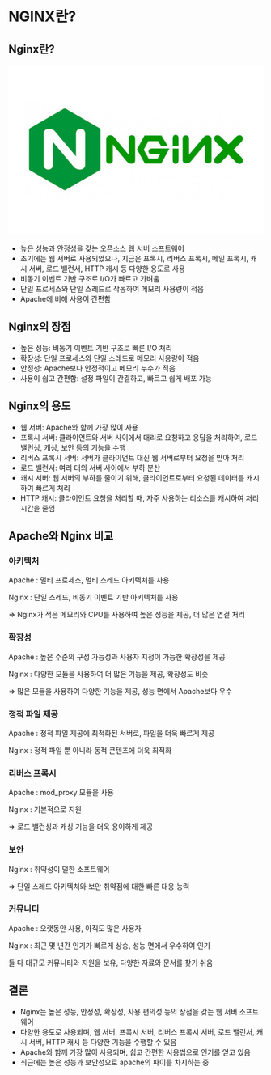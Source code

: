 # NGINX란?

## **Nginx란?**

![nginx.jpeg](./img/nginx.jpeg)

- 높은 성능과 안정성을 갖는 오픈소스 웹 서버 소프트웨어
- 초기에는 웹 서버로 사용되었으나, 지금은 프록시, 리버스 프록시, 메일 프록시, 캐시 서버, 로드 밸런서, HTTP 캐시 등 다양한 용도로 사용
- 비동기 이벤트 기반 구조로 I/O가 빠르고 가벼움
- 단일 프로세스와 단일 스레드로 작동하여 메모리 사용량이 적음
- Apache에 비해 사용이 간편함

## **Nginx의 장점**

- 높은 성능: 비동기 이벤트 기반 구조로 빠른 I/O 처리
- 확장성: 단일 프로세스와 단일 스레드로 메모리 사용량이 적음
- 안정성: Apache보다 안정적이고 메모리 누수가 적음
- 사용이 쉽고 간편함: 설정 파일이 간결하고, 빠르고 쉽게 배포 가능

## **Nginx의 용도**

- 웹 서버: Apache와 함께 가장 많이 사용
- 프록시 서버: 클라이언트와 서버 사이에서 대리로 요청하고 응답을 처리하여, 로드 밸런싱, 캐싱, 보안 등의 기능을 수행
- 리버스 프록시 서버: 서버가 클라이언트 대신 웹 서버로부터 요청을 받아 처리
- 로드 밸런서: 여러 대의 서버 사이에서 부하 분산
- 캐시 서버: 웹 서버의 부하를 줄이기 위해, 클라이언트로부터 요청된 데이터를 캐시하여 빠르게 처리
- HTTP 캐시: 클라이언트 요청을 처리할 때, 자주 사용하는 리소스를 캐시하여 처리 시간을 줄임

## **Apache와 Nginx 비교**

### 아키텍처

Apache : 멀티 프로세스, 멀티 스레드 아키텍처를 사용 

Nginx : 단일 스레드, 비동기 이벤트 기반 아키텍처를 사용

⇒ Nginx가 적은 메모리와 CPU를 사용하여 높은 성능을 제공, 더 많은 연결 처리

### 확장성

Apache : 높은 수준의 구성 가능성과 사용자 지정이 가능한 확장성을 제공

Nginx : 다양한 모듈을 사용하여 더 많은 기능을 제공, 확장성도 비슷

⇒ 많은 모듈을 사용하여 다양한 기능을 제공, 성능 면에서 Apache보다 우수

### 정적 파일 제공

Apache : 정적 파일 제공에 최적화된 서버로, 파일을 더욱 빠르게 제공

Nginx : 정적 파일 뿐 아니라 동적 콘텐츠에 더욱 최적화

### 리버스 프록시

Apache : mod_proxy 모듈을 사용

Nginx : 기본적으로 지원

⇒ 로드 밸런싱과 캐싱 기능을 더욱 용이하게 제공

### 보안

Nginx : 취약성이 덜한 소프트웨어

⇒ 단일 스레드 아키텍처와 보안 취약점에 대한 빠른 대응 능력

### 커뮤니티

Apache : 오랫동안 사용, 아직도 많은 사용자

Nginx : 최근 몇 년간 인기가 빠르게 상승, 성능 면에서 우수하여 인기

둘 다 대규모 커뮤니티와 지원을 보유, 다양한 자료와 문서를 찾기 쉬움

## **결론**

- Nginx는 높은 성능, 안정성, 확장성, 사용 편의성 등의 장점을 갖는 웹 서버 소프트웨어
- 다양한 용도로 사용되며, 웹 서버, 프록시 서버, 리버스 프록시 서버, 로드 밸런서, 캐시 서버, HTTP 캐시 등 다양한 기능을 수행할 수 있음
- Apache와 함께 가장 많이 사용되며, 쉽고 간편한 사용법으로 인기를 얻고 있음
- 최근에는 높은 성능과 보안성으로 apache의 파이를 차지하는 중
